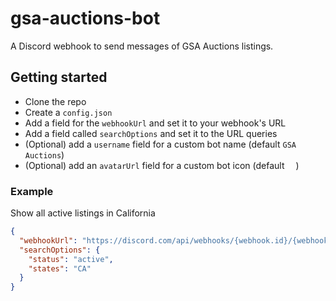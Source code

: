 # gsa-auctions-bot
A Discord webhook to send messages of GSA Auctions listings.
## Getting started
- Clone the repo
- Create a `config.json`
- Add a field for the `webhookUrl` and set it to your webhook's URL
- Add a field called `searchOptions` and set it to the URL queries
- (Optional) add a `username` field for a custom bot name (default `GSA Auctions`)
- (Optional) add an `avatarUrl` field for a custom bot icon (default <img src="https://www.netizen.net/media/gsa.jpeg" style="width: 1em;">)

### Example
Show all active listings in California
  ```json
  {
    "webhookUrl": "https://discord.com/api/webhooks/{webhook.id}/{webhook.token}",
    "searchOptions": {
      "status": "active",
      "states": "CA"
    }
  }
  ```
